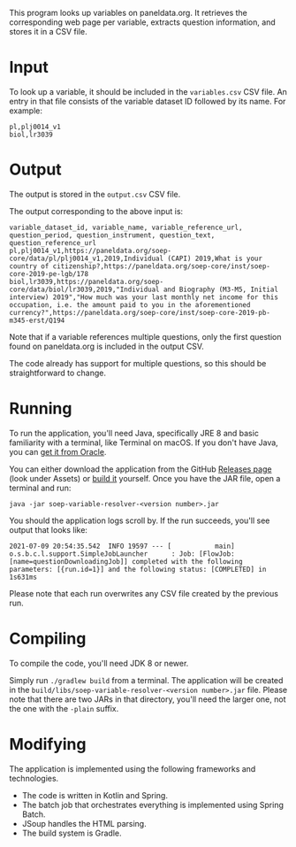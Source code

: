 This program looks up variables on paneldata.org. It retrieves the corresponding web page per variable, extracts question information, and stores it in a CSV file. 

# Input 
To look up a variable, it should be included in the `variables.csv` CSV file. An entry in that file consists of the variable dataset ID followed by its name. For example:

```
pl,plj0014_v1
biol,lr3039
```

# Output
The output is stored in the `output.csv` CSV file.

The output corresponding to the above input is:
```
variable_dataset_id, variable_name, variable_reference_url, question_period, question_instrument, question_text, question_reference_url
pl,plj0014_v1,https://paneldata.org/soep-core/data/pl/plj0014_v1,2019,Individual (CAPI) 2019,What is your country of citizenship?,https://paneldata.org/soep-core/inst/soep-core-2019-pe-lgb/178
biol,lr3039,https://paneldata.org/soep-core/data/biol/lr3039,2019,"Individual and Biography (M3-M5, Initial interview) 2019","How much was your last monthly net income for this occupation, i.e. the amount paid to you in the aforementioned currency?",https://paneldata.org/soep-core/inst/soep-core-2019-pb-m345-erst/Q194

```

Note that if a variable references multiple questions, only the first question found on paneldata.org is included in the output CSV. 

The code already has support for multiple questions, so this should be straightforward to change.

# Running
To run the application, you'll need Java, specifically JRE 8 and basic familiarity with a terminal, like Terminal on macOS. If you don't have Java, you can [get it from Oracle](https://www.oracle.com/java/technologies/javase-jre8-downloads.html).

You can either download the application from the GitHub [Releases page](https://github.com/emersonf/soep-variable-resolver/releases) (look under Assets) or [build it](#compiling) yourself. Once you have the JAR file, open a terminal and run:

```
java -jar soep-variable-resolver-<version number>.jar
```

You should the application logs scroll by. If the run succeeds, you'll see output that looks like:

```
2021-07-09 20:54:35.542  INFO 19597 --- [           main] o.s.b.c.l.support.SimpleJobLauncher      : Job: [FlowJob: [name=questionDownloadingJob]] completed with the following parameters: [{run.id=1}] and the following status: [COMPLETED] in 1s631ms
```

Please note that each run overwrites any CSV file created by the previous run.

# Compiling

To compile the code, you'll need JDK 8 or newer. 

Simply run `./gradlew build` from a terminal. The application will be created in the `build/libs/soep-variable-resolver-<version number>.jar` file. Please note that there are two JARs in that directory, you'll need the larger one, not the one with the `-plain` suffix.

# Modifying

The application is implemented using the following frameworks and technologies.

- The code is written in Kotlin and Spring.
- The batch job that orchestrates everything is implemented using Spring Batch.
- JSoup handles the HTML parsing.
- The build system is Gradle.
